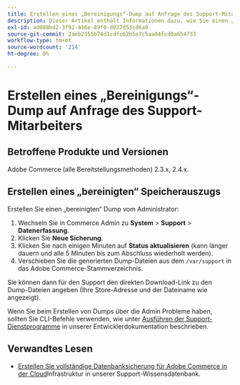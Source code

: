 ```yaml
---
title: Erstellen eines „Bereinigungs“-Dump auf Anfrage des Support-Mitarbeiters
description: Dieser Artikel enthält Informationen dazu, wie Sie einen „Bereinigten“ Dump (Backup) Ihrer Datenbank und Ihres Codes vom Adobe Commerce-Administrator erstellen, wenn Sie von einem Adobe Commerce-Support-Agenten dazu aufgefordert werden. Dieser Dump schließt Ihre Mediendateien aus, um den Prozess zu beschleunigen und eine viel kleinere Datei zu erhalten. Bei der Datenbanksicherung werden alle sensiblen Daten gehasht.
exl-id: ad088bd2-3f92-416e-89f0-d037d53cd6a9
source-git-commit: 2aeb2355b74d1cdfc62b5e7c5aa04fcd0a654733
workflow-type: tm+mt
source-wordcount: '214'
ht-degree: 0%

---
```


# Erstellen eines „Bereinigungs“-Dump auf Anfrage des Support-Mitarbeiters


## Betroffene Produkte und Versionen

Adobe Commerce (alle Bereitstellungsmethoden) 2.3.x, 2.4.x.

## Erstellen eines „bereinigten“ Speicherauszugs

Erstellen Sie einen „bereinigten“ Dump vom Administrator:

1. Wechseln Sie in Commerce Admin zu **System** > **Support** > **Datenerfassung**.
1. Klicken Sie **Neue Sicherung**.
1. Klicken Sie nach einigen Minuten auf **Status aktualisieren** (kann länger dauern und alle 5 Minuten bis zum Abschluss wiederholt werden).
1. Verschieben Sie die generierten Dump-Dateien aus dem `/var/support` in das Adobe Commerce-Stammverzeichnis.

Sie können dann für den Support den direkten Download-Link zu den Dump-Dateien angeben (Ihre Store-Adresse und der Dateiname wie angezeigt).

Wenn Sie beim Erstellen von Dumps über die Admin Probleme haben, sollten Sie CLI-Befehle verwenden, wie unter [Ausführen der Support-Dienstprogramme](https://experienceleague.adobe.com/en/docs/commerce-operations/configuration-guide/cli/run-support-utilities) in unserer Entwicklerdokumentation beschrieben.

## Verwandtes Lesen

* [Erstellen Sie vollständige Datenbanksicherung für Adobe Commerce in der Cloud](/help/how-to/general/create-database-dump-on-cloud.md)Infrastruktur in unserer Support-Wissensdatenbank.
